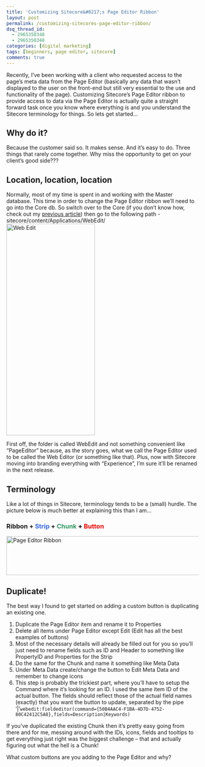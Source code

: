 ```yaml
---
title: 'Customizing Sitecore&#8217;s Page Editor Ribbon'
layout: post
permalink: /customizing-sitecores-page-editor-ribbon/
dsq_thread_id:
  - 2965350348
  - 2965350348
categories: [digital marketing]
tags: [beginners, page editor, sitecore]
comments: true
---
```

Recently, I&#8217;ve been working with a client who requested access to the page&#8217;s meta data from the Page Editor (basically any data that wasn&#8217;t displayed to the user on the front-end but still very essential to the use and functionality of the page). Customizing Sitecore&#8217;s Page Editor ribbon to provide access to data via the Page Editor is actually quite a straight forward task once you know where everything is and you understand the Sitecore terminology for things. So lets get started&#8230;  
<!--more-->

## Why do it?

Because the customer said so. It makes sense. And it&#8217;s easy to do. Three things that rarely come together. Why miss the opportunity to get on your client&#8217;s good side???

## Location, location, location

Normally, most of my time is spent in and working with the Master database. This time in order to change the Page Editor ribbon we&#8217;ll need to go into the Core db. So switch over to the Core (if you don&#8217;t know how, check out my <a title="Switching databases on Sitecore Desktop" href="http://jsoncarter.com/switching-databases-on-sitecore-desktop/" target="_blank">previous article</a>) then go to the following path -sitecore/content/Applications/WebEdit/  
<img class="alignleft wp-image-164 size-full" src="http://jasoncarter.io/wordpress/wp-content/uploads/2014/08/webEdit.png" alt="Web Edit" width="232" height="554" />

First off, the folder is called WebEdit and not something convenient like &#8220;PageEditor&#8221; because, as the story goes, what we call the Page Editor used to be called the Web Editor (or something like that). Plus, now with Sitecore moving into branding everything with &#8220;Experience&#8221;, I&#8217;m sure it&#8217;ll be renamed in the next release.

## Terminology

Like a lot of things in Sitecore, terminology tends to be a (small) hurdle. The picture below is much better at explaining this than I am&#8230;

### Ribbon + <span style="color: #3366ff;">Strip</span> + <span style="color: #339966;">Chunk <span style="color: #000000;">+</span> <span style="color: #ff0000;">Button</span></span>

<img class="aligncenter size-full wp-image-186" src="http://jasoncarter.io/wordpress/wp-content/uploads/2014/08/page_editor_ribbon.png" alt="Page Editor Ribbon" width="714" height="102" />

## Duplicate!

The best way I found to get started on adding a custom button is duplicating an existing one.

  1. Duplicate the Page Editor item and rename it to Properties
  2. Delete all items under Page Editor except Edit (Edit has all the best examples of buttons)
  3. Most of the necessary details will already be filled out for you so you&#8217;ll just need to rename fields such as ID and Header to something like PropertyID and Properties for the Strip
  4. Do the same for the Chunk and name it something like Meta Data
  5. Under Meta Data create/change the button to Edit Meta Data and remember to change icons
  6. This step is probably the trickiest part, where you&#8217;ll have to setup the Command where it&#8217;s looking for an ID. I used the same item ID of the actual button. The fields should reflect those of the actual field names (exactly) that you want the button to update, separated by the pipe &#8216;|&#8217;`webedit:fieldeditor(command={50B4AAC4-F1BA-4D7D-4752-80C42412C5A8},fields=Description|Keywords)`

If you&#8217;ve duplicated the existing Chunk then it&#8217;s pretty easy going from there and for me, messing around with the IDs, icons, fields and tooltips to get everything just right was the biggest challenge &#8211; that and actually figuring out what the hell is a Chunk!

What custom buttons are you adding to the Page Editor and why?